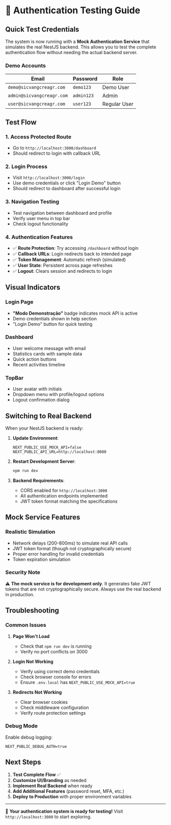# 🧪 Authentication Testing Guide

## Quick Test Credentials

The system is now running with a **Mock Authentication Service** that simulates the real NestJS backend. This allows you to test the complete authentication flow without needing the actual backend server.

### Demo Accounts

| Email | Password | Role |
|-------|----------|------|
| `demo@sicvangcreagr.com` | `demo123` | Demo User |
| `admin@sicvangcreagr.com` | `admin123` | Admin |
| `user@sicvangcreagr.com` | `user123` | Regular User |

## Test Flow

### 1. **Access Protected Route**
- Go to `http://localhost:3000/dashboard`
- Should redirect to login with callback URL

### 2. **Login Process**
- Visit `http://localhost:3000/login`
- Use demo credentials or click "Login Demo" button
- Should redirect to dashboard after successful login

### 3. **Navigation Testing**
- Test navigation between dashboard and profile
- Verify user menu in top bar
- Check logout functionality

### 4. **Authentication Features**
- ✅ **Route Protection**: Try accessing `/dashboard` without login
- ✅ **Callback URLs**: Login redirects back to intended page
- ✅ **Token Management**: Automatic refresh (simulated)
- ✅ **User State**: Persistent across page refreshes
- ✅ **Logout**: Clears session and redirects to login

## Visual Indicators

### Login Page
- **"Modo Demonstração"** badge indicates mock API is active
- Demo credentials shown in help section
- "Login Demo" button for quick testing

### Dashboard
- User welcome message with email
- Statistics cards with sample data
- Quick action buttons
- Recent activities timeline

### TopBar
- User avatar with initials
- Dropdown menu with profile/logout options
- Logout confirmation dialog

## Switching to Real Backend

When your NestJS backend is ready:

1. **Update Environment**:
   ```env
   NEXT_PUBLIC_USE_MOCK_API=false
   NEXT_PUBLIC_API_URL=http://localhost:8080
   ```

2. **Restart Development Server**:
   ```bash
   npm run dev
   ```

3. **Backend Requirements**:
   - CORS enabled for `http://localhost:3000`
   - All authentication endpoints implemented
   - JWT token format matching the specifications

## Mock Service Features

### Realistic Simulation
- Network delays (200-800ms) to simulate real API calls
- JWT token format (though not cryptographically secure)
- Proper error handling for invalid credentials
- Token expiration simulation

### Security Note
⚠️ **The mock service is for development only**. It generates fake JWT tokens that are not cryptographically secure. Always use the real backend in production.

## Troubleshooting

### Common Issues

1. **Page Won't Load**
   - Check that `npm run dev` is running
   - Verify no port conflicts on 3000

2. **Login Not Working**
   - Verify using correct demo credentials
   - Check browser console for errors
   - Ensure `.env.local` has `NEXT_PUBLIC_USE_MOCK_API=true`

3. **Redirects Not Working**
   - Clear browser cookies
   - Check middleware configuration
   - Verify route protection settings

### Debug Mode
Enable debug logging:
```env
NEXT_PUBLIC_DEBUG_AUTH=true
```

## Next Steps

1. **Test Complete Flow** ✅
2. **Customize UI/Branding** as needed
3. **Implement Real Backend** when ready
4. **Add Additional Features** (password reset, MFA, etc.)
5. **Deploy to Production** with proper environment variables

---

🎉 **Your authentication system is ready for testing!** Visit `http://localhost:3000` to start exploring.